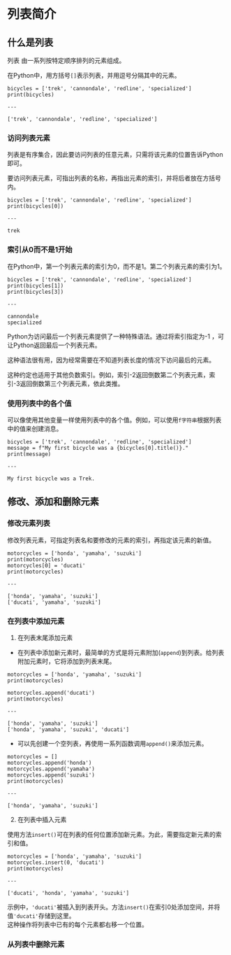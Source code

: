 # 列表简介

## 什么是列表

列表 由一系列按特定顺序排列的元素组成。   

在Python中，用方括号`[]`表示列表，并用逗号分隔其中的元素。

```
bicycles = ['trek', 'cannondale', 'redline', 'specialized'] 
print(bicycles)

---

['trek', 'cannondale', 'redline', 'specialized']
```

### 访问列表元素

列表是有序集合，因此要访问列表的任意元素，只需将该元素的位置告诉Python即可。  

要访问列表元素，可指出列表的名称，再指出元素的索引，并将后者放在方括号内。

```
bicycles = ['trek', 'cannondale', 'redline', 'specialized'] 
print(bicycles[0])

---

trek
```

### 索引从0而不是1开始

在Python中，第一个列表元素的索引为0，而不是1。第二个列表元素的索引为1。

```
bicycles = ['trek', 'cannondale', 'redline', 'specialized'] 
print(bicycles[1]) 
print(bicycles[3])

---

cannondale 
specialized
```

Python为访问最后一个列表元素提供了一种特殊语法。通过将索引指定为-1 ，可让Python返回最后一个列表元素。  

这种语法很有用，因为经常需要在不知道列表长度的情况下访问最后的元素。  

这种约定也适用于其他负数索引。例如，索引-2返回倒数第二个列表元素，索引-3返回倒数第三个列表元素，依此类推。

### 使用列表中的各个值

可以像使用其他变量一样使用列表中的各个值。例如，可以使用`f字符串`根据列表中的值来创建消息。

```
bicycles = ['trek', 'cannondale', 'redline', 'specialized'] 
message = f"My first bicycle was a {bicycles[0].title()}." 
print(message)

---

My first bicycle was a Trek.
```

## 修改、添加和删除元素

### 修改元素列表
修改列表元素，可指定列表名和要修改的元素的索引，再指定该元素的新值。
```
motorcycles = ['honda', 'yamaha', 'suzuki'] 
print(motorcycles) 
motorcycles[0] = 'ducati' 
print(motorcycles)

---

['honda', 'yamaha', 'suzuki'] 
['ducati', 'yamaha', 'suzuki']
```

### 在列表中添加元素

1. 在列表末尾添加元素
* 在列表中添加新元素时，最简单的方式是将元素附加(`append`)到列表。给列表附加元素时，它将添加到列表末尾。
```
motorcycles = ['honda', 'yamaha', 'suzuki'] 
print(motorcycles) 

motorcycles.append('ducati') 
print(motorcycles)

---

['honda', 'yamaha', 'suzuki'] 
['honda', 'yamaha', 'suzuki', 'ducati']
```

* 可以先创建一个空列表，再使用一系列函数调用`append()`来添加元素。
```
motorcycles = [] 
motorcycles.append('honda') 
motorcycles.append('yamaha') 
motorcycles.append('suzuki') 
print(motorcycles)

---

['honda', 'yamaha', 'suzuki']
```

2. 在列表中插入元素

使用方法`insert()`可在列表的任何位置添加新元素。为此，需要指定新元素的索引和值。

```
motorcycles = ['honda', 'yamaha', 'suzuki']
motorcycles.insert(0, 'ducati') 
print(motorcycles)

---

['ducati', 'honda', 'yamaha', 'suzuki']
```
示例中，`'ducati'`被插入到列表开头。方法`insert()`在索引0处添加空间，并将值`'ducati'`存储到这里。  
这种操作将列表中已有的每个元素都右移一个位置。

### 从列表中删除元素

